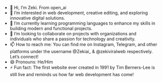 - 👋 Hi, I’m Zeki. From open_ai
- 👀 I’m interested in web development, creative editing, and exploring innovative digital solutions.  
- 🌱 I’m currently learning programming languages to enhance my skills in building modern and functional projects.  
- 💞️ I’m looking to collaborate on projects with organizations and individuals who share a passion for technology and creativity.  
- 📫 How to reach me: You can find me on Instagram, Telegram, and other platforms under the username @Zekiai_ & @zekiviralweb respectively. Let’s connect!  
- 😄 Pronouns: He/Him  
- ⚡ Fun fact: The first website ever created in 1991 by Tim Berners-Lee is still live and reminds us how far web development has come!  

<!---  
zekiviralweb/zekiviralweb is a ✨ special ✨ repository because its `README.md` (this file) appears on your GitHub profile.  
You can click the Preview link to take a look at your changes.  
--->
